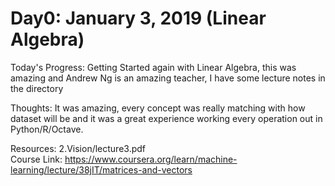 # Day0: January 3, 2019 (Linear Algebra)

Today's Progress: Getting Started again with Linear Algebra, this was amazing and Andrew Ng is an amazing teacher, I have some lecture notes in the directory

Thoughts: It was amazing, every concept was really matching with how dataset will be and it was a great experience working every operation out in Python/R/Octave.

Resources: 2.Vision/lecture3.pdf                                                                                                             
Course Link: https://www.coursera.org/learn/machine-learning/lecture/38jIT/matrices-and-vectors
